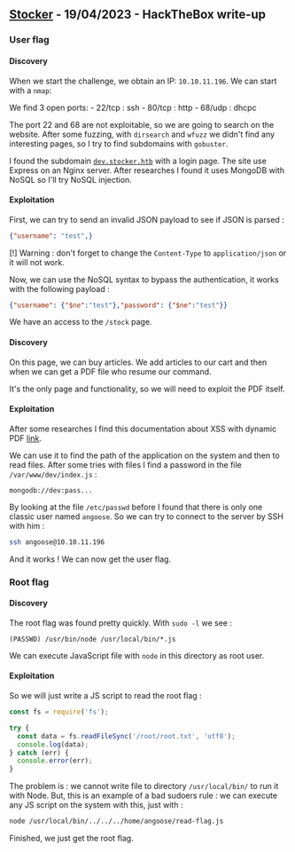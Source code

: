 ## [Stocker](https://app.hackthebox.com/machines/Stocker) - 19/04/2023 - HackTheBox write-up

### User flag

#### Discovery

When we start the challenge, we obtain an IP: `10.10.11.196`. We can start with a `nmap`:

We find 3 open ports:
    - 22/tcp : ssh
    - 80/tcp : http
    - 68/udp : dhcpc

The port 22 and 68 are not exploitable, so we are going to search on the website. After some fuzzing, with
`dirsearch` and `wfuzz` we didn't find any interesting pages, so I try to find subdomains with `gobuster`.

I found the subdomain [`dev.stocker.htb`](http://dev.stocker.htb) with a login page. The site use Express on an
Nginx server. After researches I found it uses MongoDB with NoSQL so I'll try NoSQL injection.

#### Exploitation

First, we can try to send an invalid JSON payload to see if JSON is parsed :
```json
{"username": "test",}
```

[!] Warning : don't forget to change the `Content-Type` to `application/json` or it will not work.

Now, we can use the NoSQL syntax to bypass the authentication, it works with the following payload :
```json
{"username": {"$ne":"test"},"password": {"$ne":"test"}}
```

We have an access to the `/stock` page.

#### Discovery

On this page, we can buy articles. We add articles to our cart and then when we can get a PDF file who resume our command.

It's the only page and functionality, so we will need to exploit the PDF itself.

#### Exploitation

After some researches I find this documentation about XSS with dynamic PDF [link](https://exploit-notes.hdks.org/exploit/web/security-risk/xss-with-dynamic-pdf/).

We can use it to find the path of the application on the system and then to read files. After some tries with files I find a password in the file `/var/www/dev/index.js` :
```
mongodb://dev:pass...
```

By looking at the file `/etc/passwd` before I found that there is only one classic user named `angoose`. So we can try to connect to the server by SSH with him :
```bash
ssh angoose@10.10.11.196
```

And it works ! We can now get the user flag.

### Root flag

#### Discovery

The root flag was found pretty quickly. With `sudo -l` we see :
```
(PASSWD) /usr/bin/node /usr/local/bin/*.js
```

We can execute JavaScript file with `node` in this directory as root user.

#### Exploitation

So we will just write a JS script to read the root flag :
```js
const fs = require('fs');

try {
  const data = fs.readFileSync('/root/root.txt', 'utf8');
  console.log(data);
} catch (err) {
  console.error(err);
}
```

The problem is : we cannot write file to directory `/usr/local/bin/` to run it with Node. But, this is an example of a bad sudoers rule : we can execute any JS script on the system with this, just with :
```bash
node /usr/local/bin/../../../home/angoose/read-flag.js
```

Finished, we just get the root flag.
